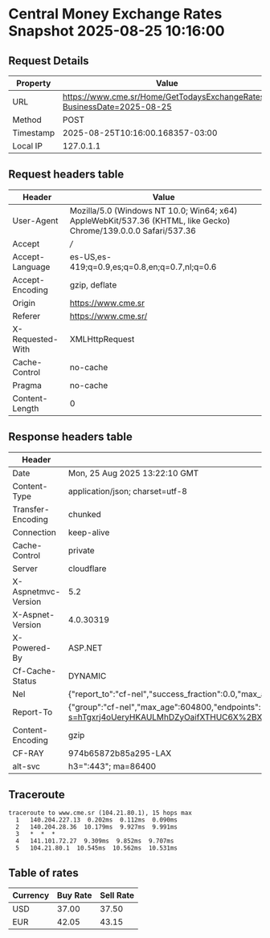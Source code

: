 # Central Money Exchange Rates Snapshot 2025-08-25 10:16:00
## Request Details

| Property | Value |
|----------|-------|
| URL | https://www.cme.sr/Home/GetTodaysExchangeRates/?BusinessDate=2025-08-25 |
| Method | POST |
| Timestamp | 2025-08-25T10:16:00.168357-03:00 |
| Local IP | 127.0.1.1 |
    
## Request headers table

| Header | Value |
|--------|-------|
| User-Agent | Mozilla/5.0 (Windows NT 10.0; Win64; x64) AppleWebKit/537.36 (KHTML, like Gecko) Chrome/139.0.0.0 Safari/537.36 |
| Accept | */* |
| Accept-Language | es-US,es-419;q=0.9,es;q=0.8,en;q=0.7,nl;q=0.6 |
| Accept-Encoding | gzip, deflate |
| Origin | https://www.cme.sr |
| Referer | https://www.cme.sr/ |
| X-Requested-With | XMLHttpRequest |
| Cache-Control | no-cache |
| Pragma | no-cache |
| Content-Length | 0 |

    
## Response headers table
| Header | Value |
|--------|-------|
| Date | Mon, 25 Aug 2025 13:22:10 GMT |
| Content-Type | application/json; charset=utf-8 |
| Transfer-Encoding | chunked |
| Connection | keep-alive |
| Cache-Control | private |
| Server | cloudflare |
| X-Aspnetmvc-Version | 5.2 |
| X-Aspnet-Version | 4.0.30319 |
| X-Powered-By | ASP.NET |
| Cf-Cache-Status | DYNAMIC |
| Nel | {"report_to":"cf-nel","success_fraction":0.0,"max_age":604800} |
| Report-To | {"group":"cf-nel","max_age":604800,"endpoints":[{"url":"https://a.nel.cloudflare.com/report/v4?s=hTgxrj4oUeryHKAULMhDZyOaifXTHUC6X%2BXBXQY7GChAlPWOEOT%2FUExsrEXces%2BjxnQoGIYmkVt8xErP6847WHuKVwA0rnW8KeI%3D"}]} |
| Content-Encoding | gzip |
| CF-RAY | 974b65872b85a295-LAX |
| alt-svc | h3=":443"; ma=86400 |

## Traceroute 

```
traceroute to www.cme.sr (104.21.80.1), 15 hops max
  1   140.204.227.13  0.202ms  0.112ms  0.090ms 
  2   140.204.28.36  10.179ms  9.927ms  9.991ms 
  3   *  *  * 
  4   141.101.72.27  9.309ms  9.852ms  9.707ms 
  5   104.21.80.1  10.545ms  10.562ms  10.531ms 

```

## Table of rates

| Currency | Buy Rate | Sell Rate |
|----------|----------|-----------|
| USD | 37.00 | 37.50 |
| EUR | 42.05 | 43.15 |
